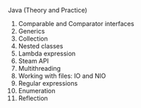 Java (Theory and Practice)  

1) Comparable and Comparator interfaces  
2) Generics  
3) Collection  
4) Nested classes  
5) Lambda expression  
6) Steam API  
7) Multithreading  
8) Working with files: IO and NIO  
9) Regular expressions  
10) Enumeration  
11) Reflection  